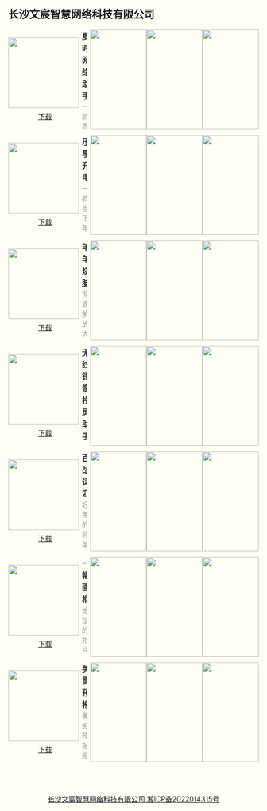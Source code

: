 ## 长沙文宸智慧网络科技有限公司


<style>html {background: #fefff5;} #content h2 {height: 0; display: none;} body .page-header {background-color: #fefff5; background-image: none; border-bottom: 1px dashed; color: #333; padding: 1rem;} body .project-tagline {margin: 0;} .site-footer {display: none;}</style>
<section style="display: flex; justify-content: space-between; align-items: center; margin-bottom: 12px;">
	<div style="display: flex; flex-direction: column;">
		<img style="width: 142px; height: 142px; min-width: 142px; margin-right: 6px;" src="https://swsdl.vivo.com.cn/appstore/developer/icon/20220925/2022092510502587h5f.png"/>
		<a style="margin: 6px auto 0;" href="https://swsdl.vivo.com.cn/appstore/developer/icon/20220925/2022092510502587h5f.png">下载</a>
	</div>
	<div style="max-height: 200px; overflow: hidden;">
		<b style="font-size: 16px;color: #333;">夏时网络助手</b>
		<p style="margin: 0; font-size: 14px;color: #999;">一款界面简单操作方便且实用网络工具助手。
支持实时上网流量监控、上网时间把控、一键锁机等有效提高上网的自控力。
提供IP查询、路由追踪、DNS查询、域名解析等便捷快速查询，解决日常生活的不时之需。</p>
	</div>
	<div style="display: flex; margin-left: 6px;">
		<img style="width: 113px; height: 200px; min-width: 113px"
src="https://swsdl.vivo.com.cn/appstore/developer/screenshot/20220925/202209251054072i2jf.jpg"/>
		<img style="width: 113px; height: 200px; min-width: 113px" src="https://swsdl.vivo.com.cn/appstore/developer/screenshot/20220925/202209251054096cev8.jpg"/>
		<img style="width: 113px; height: 200px; min-width: 113px" src="https://swsdl.vivo.com.cn/appstore/developer/screenshot/20220925/202209251054124wsyk.jpg"/>
	</div>
</section>


<section style="display: flex; justify-content: space-between; align-items: center; margin-bottom: 12px;">
	<div style="display: flex; flex-direction: column;">
		<img style="width: 142px; height: 142px; min-width: 142px; margin-right: 6px;" src="https://swsdl.vivo.com.cn/appstore/developer/icon/20220920/2022092021453145goi.png"/>
		<a style="margin: 6px auto 0;" href="https://swsdl.vivo.com.cn/appstore/developer/icon/20220920/2022092021453145goi.png">下载</a>
	</div>
	<div style="max-height: 200px; overflow: hidden;">
		<b style="font-size: 16px;color: #333;">乐享充电</b>
		<p style="margin: 0; font-size: 14px;color: #999;">一款当下年轻人喜爱的的app，搭配各种超级酷炫好玩儿的充电动画，让你充电时不再枯燥乏味，有了它充电也会变得十分炫彩夺目，与众不同。</p>
	</div>
	<div style="display: flex; margin-left: 6px;">
		<img style="width: 113px; height: 200px; min-width: 113px"
src="https://swsdl.vivo.com.cn/appstore/developer/screenshot/20220920/202209202149460p8pe.png"/>
		<img style="width: 113px; height: 200px; min-width: 113px" 
src="https://swsdl.vivo.com.cn/appstore/developer/screenshot/20220920/202209202149495eikf.png"/>
		<img style="width: 113px; height: 200px; min-width: 113px" 
src="https://swsdl.vivo.com.cn/appstore/developer/screenshot/20220920/202209202149524lmtq.png"/>
	</div>
</section>

<section style="display: flex; justify-content: space-between; align-items: center; margin-bottom: 12px;">
	<div style="display: flex; flex-direction: column;">
		<img style="width: 142px; height: 142px; min-width: 142px; margin-right: 6px;" src="https://swsdl.vivo.com.cn/appstore/developer/icon/20220921/202209211622136lsln.png"/>
		<a style="margin: 6px auto 0;" href="https://swsdl.vivo.com.cn/appstore/developer/icon/20220921/202209211622136lsln.png">下载</a>
	</div>
	<div style="max-height: 200px; overflow: hidden;">
		<b style="font-size: 16px;color: #333;">羊羊烧脑</b>
		<p style="margin: 0; font-size: 14px;color: #999;">彻底解放大脑，来场智力风暴，解锁不同模式关卡。
跳出思维陷阱，释放脑力的压力，获得终极答案！
超级烧脑风暴，老少皆宜，创意大开！
超强脑力达人，一切尽在掌握之中！
真相只有一个，不要按常理出牌！快试试逆向思维！</p>
	</div>
	<div style="display: flex; margin-left: 6px;">
		<img style="width: 113px; height: 200px; min-width: 113px"
src="https://swsdl.vivo.com.cn/appstore/developer/screenshot/20220914/202209141809518jdr4.png"/>
		<img style="width: 113px; height: 200px; min-width: 113px" 
src="https://swsdl.vivo.com.cn/appstore/developer/screenshot/20220914/2022091418095505j7q.png"/>
		<img style="width: 113px; height: 200px; min-width: 113px" 
src="https://swsdl.vivo.com.cn/appstore/developer/screenshot/20220914/202209141809579pry4.png"/>
	</div>
</section>

<section style="display: flex; justify-content: space-between; align-items: center; margin-bottom: 12px;">
	<div style="display: flex; flex-direction: column;">
		<img style="width: 142px; height: 142px; min-width: 142px; margin-right: 6px;" src="https://swsdl.vivo.com.cn/appstore/capture/icon/20220628/20220628232208631498965053.png"/>
		<a style="margin: 6px auto 0;" href="https://swsdl.vivo.com.cn/appstore/capture/icon/20220628/20220628232208631498965053.png">下载</a>
	</div>
	<div style="max-height: 200px; overflow: hidden;">
		<b style="font-size: 16px;color: #333;">无线镜像投屏助手</b>
		<p style="margin: 0; font-size: 14px;color: #999;">一款简单实用的投屏软件，轻松解决大家投屏的需求，享受大屏观影体验，精彩手机视频内容随心播！

支持图片和视频、画板、音频投屏，把手机上内容快速投递到大屏电视上，享受视觉盛宴和实时互动，丰富交流和视听娱乐方式。

多种投屏方式纵享投屏的乐趣，可以播放你喜爱的照片和视频，快来与朋友或家人一起分享欢乐时光！</p>
	</div>
	<div style="display: flex; margin-left: 6px;">
		<img style="width: 113px; height: 200px; min-width: 113px"
src="https://swsdl.vivo.com.cn/appstore/developer/screenshot/20220921/202209211657529l45v.png"/>
		<img style="width: 113px; height: 200px; min-width: 113px" 
src="https://swsdl.vivo.com.cn/appstore/developer/screenshot/20220921/202209211657563f7p6.png"/>
		<img style="width: 113px; height: 200px; min-width: 113px" 
src="https://swsdl.vivo.com.cn/appstore/developer/screenshot/20220921/202209211658004zmii.png"/>
	</div>
</section>


<section style="display: flex; justify-content: space-between; align-items: center; margin-bottom: 12px;">
	<div style="display: flex; flex-direction: column;">
		<img style="width: 142px; height: 142px; min-width: 142px; margin-right: 6px;" src="https://swsdl.vivo.com.cn/appstore/developer/icon/20220701/2022070115371345uhw.png"/>
		<a style="margin: 6px auto 0;" href="https://swsdl.vivo.com.cn/appstore/developer/icon/20220701/2022070115371345uhw.png">下载</a>
	</div>
	<div style="max-height: 200px; overflow: hidden;">
		<b style="font-size: 16px;color: #333;">百战词汇</b>
		<p style="margin: 0; font-size: 14px;color: #999;">好用的背单词软件，快速掌握词汇量的秘密武器！
纯正的美式发音和灵活的展现形式，通过耳朵和眼睛的双重强力灌输，让背诵事半功倍。
多种专项训练模式，让您在不同的模式中反复巩固词汇，让学习变得有趣简单！</p>
	</div>
	<div style="display: flex; margin-left: 6px;">
		<img style="width: 113px; height: 200px; min-width: 113px"
src="https://swsdl.vivo.com.cn/appstore/developer/screenshot/20220701/202207011542036ev73.png"/>
		<img style="width: 113px; height: 200px; min-width: 113px" 
src="https://swsdl.vivo.com.cn/appstore/developer/screenshot/20220701/202207011542063yblz.png"/>
		<img style="width: 113px; height: 200px; min-width: 113px" 
src="https://swsdl.vivo.com.cn/appstore/developer/screenshot/20220701/202207011542091rmn3.png"/>
	</div>
</section>

<section style="display: flex; justify-content: space-between; align-items: center; margin-bottom: 12px;">
	<div style="display: flex; flex-direction: column;">
		<img style="width: 142px; height: 142px; min-width: 142px; margin-right: 6px;" src="https://swsdl.vivo.com.cn/appstore/developer/icon/20220620/202206201559059ug10.png"/>
		<a style="margin: 6px auto 0;" href="https://swsdl.vivo.com.cn/appstore/developer/icon/20220620/202206201559059ug10.png">下载</a>
	</div>
	<div style="max-height: 200px; overflow: hidden;">
		<b style="font-size: 16px;color: #333;">一幅画框</b>
		<p style="margin: 0; font-size: 14px;color: #999;">给您的相片、图片、摄影、绘画等作品加点料，生成一张带相框的作品。
一幅画框为您提供多款高级的艺术相框，丰富的背景素材，多款不同风格滤镜。重新定义你的作品</p>
	</div>
	<div style="display: flex; margin-left: 6px;">
		<img style="width: 113px; height: 200px; min-width: 113px"
src="https://swsdl.vivo.com.cn/appstore/developer/screenshot/20220620/2022062016001997iub.png"/>
		<img style="width: 113px; height: 200px; min-width: 113px" 
src="https://swsdl.vivo.com.cn/appstore/developer/screenshot/20220620/202206201600219bdlk.png"/>
		<img style="width: 113px; height: 200px; min-width: 113px" 
src="https://swsdl.vivo.com.cn/appstore/developer/screenshot/20220620/202206201600241biqq.png"/>
	</div>
</section>

<section style="display: flex; justify-content: space-between; align-items: center; margin-bottom: 12px;">
	<div style="display: flex; flex-direction: column;">
		<img style="width: 142px; height: 142px; min-width: 142px; margin-right: 6px;" src="https://swsdl.vivo.com.cn/appstore/capture/icon/20211228/20211228165554566850037053.png"/>
		<a style="margin: 6px auto 0;" href="https://swsdl.vivo.com.cn/appstore/capture/icon/20211228/20211228165554566850037053.png">下载</a>
	</div>
	<div style="max-height: 200px; overflow: hidden;">
		<b style="font-size: 16px;color: #333;">美影预报</b>
		<p style="margin: 0; font-size: 14px;color: #999;">美影预报是一款专业的影视剧解说与推荐应用，内容丰富，影评精彩。
包含多种影视分类，能快速发现你想要的资源。
通过经典影视影评赏析，感受电影艺术的魅力，发现电影的精彩。</p>
	</div>
	<div style="display: flex; margin-left: 6px;">
		<img style="width: 113px; height: 200px; min-width: 113px"
src="https://swsdl.vivo.com.cn/appstore/capture/screenshot/20211228/20211228165554566850072812.png"/>
		<img style="width: 113px; height: 200px; min-width: 113px" 
src="https://swsdl.vivo.com.cn/appstore/capture/screenshot/20211228/20211228165555566850077459.png"/>
		<img style="width: 113px; height: 200px; min-width: 113px" 
src="https://swsdl.vivo.com.cn/appstore/capture/screenshot/20211228/20211228165556566850044662.png"/>
	</div>
</section>
<a style="display: block; margin: 4rem; text-align: center;" href="http://beian.miit.gov.cn/">长沙文宸智慧网络科技有限公司 湘ICP备2022014315号</a>
